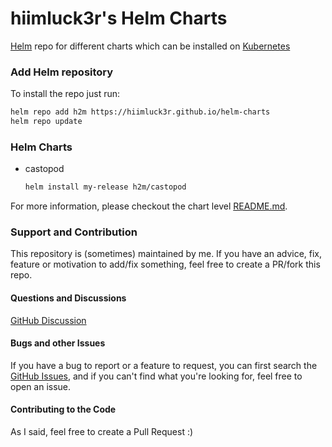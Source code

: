 # hiimluck3r's Helm Charts

[Helm](https://helm.sh) repo for different charts which can be installed on [Kubernetes](https://kubernetes.io)

### Add Helm repository

To install the repo just run:

```bash
helm repo add h2m https://hiimluck3r.github.io/helm-charts
helm repo update
```

### Helm Charts

* castopod

  ```bash
  helm install my-release h2m/castopod
  ```

For more information, please checkout the chart level [README.md](https://github.com/hiimluck3r/helm-charts/charts/castopod/README.md).

### Support and Contribution
This repository is (sometimes) maintained by me. If you have an advice, fix, feature or motivation to add/fix something, feel free to create a PR/fork this repo.

#### Questions and Discussions
[GitHub Discussion](https://github.com/hiimluck3r/helm-charts/discussions)

#### Bugs and other Issues
If you have a bug to report or a feature to request, you can first search the [GitHub Issues](https://github.com/hiimluck3r/helm-charts/issues), and  if you can't find what you're looking for, feel free to open an issue.

#### Contributing to the Code
As I said, feel free to create a Pull Request :)
